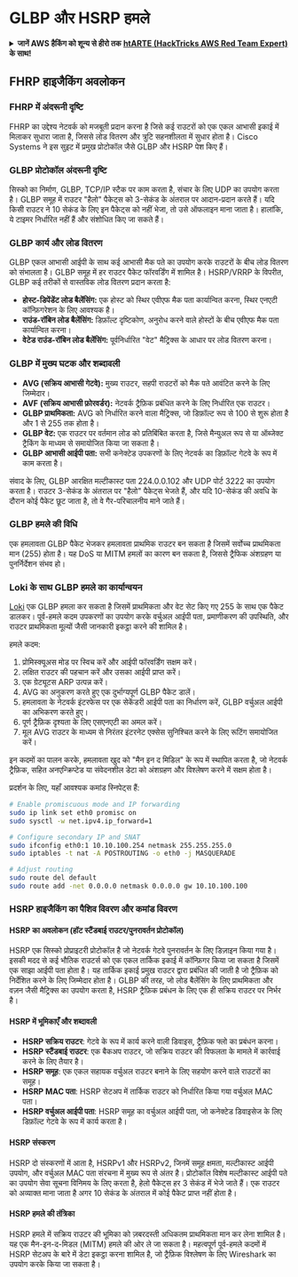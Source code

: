 # GLBP और HSRP हमले

<details>

<summary><strong>जानें AWS हैकिंग को शून्य से हीरो तक</strong> <a href="https://training.hacktricks.xyz/courses/arte"><strong>htARTE (HackTricks AWS Red Team Expert)</strong></a><strong> के साथ!</strong></summary>

HackTricks का समर्थन करने के अन्य तरीके:

* अगर आप चाहते हैं कि आपकी **कंपनी HackTricks में विज्ञापित हो** या **HackTricks को PDF में डाउनलोड करें** तो [**सब्सक्रिप्शन प्लान्स देखें**](https://github.com/sponsors/carlospolop)!
* [**आधिकारिक PEASS और HackTricks स्वैग**](https://peass.creator-spring.com) प्राप्त करें
* हमारे विशेष [**NFTs**](https://opensea.io/collection/the-peass-family) कलेक्शन [**The PEASS Family**](https://opensea.io/collection/the-peass-family) खोजें
* **शामिल हों** 💬 [**डिस्कॉर्ड ग्रुप**](https://discord.gg/hRep4RUj7f) या [**टेलीग्राम ग्रुप**](https://t.me/peass) या हमें **ट्विटर** 🐦 [**@hacktricks_live**](https://twitter.com/hacktricks_live)** पर फॉलो** करें।
* **अपने हैकिंग ट्रिक्स साझा करें** द्वारा PRs सबमिट करके [**HackTricks**](https://github.com/carlospolop/hacktricks) और [**HackTricks Cloud**](https://github.com/carlospolop/hacktricks-cloud) github repos में।

</details>


## FHRP हाइजैकिंग अवलोकन

### FHRP में अंदरूनी दृष्टि
FHRP का उद्देश्य नेटवर्क को मजबूती प्रदान करना है जिसे कई राउटरों को एक एकल आभासी इकाई में मिलाकर सुधारा जाता है, जिससे लोड वितरण और त्रुटि सहनशीलता में सुधार होता है। Cisco Systems ने इस सुइट में प्रमुख प्रोटोकॉल जैसे GLBP और HSRP पेश किए हैं।

### GLBP प्रोटोकॉल अंदरूनी दृष्टि
सिस्को का निर्माण, GLBP, TCP/IP स्टैक पर काम करता है, संचार के लिए UDP का उपयोग करता है। GLBP समूह में राउटर "हैलो" पैकेट्स को 3-सेकंड के अंतराल पर आदान-प्रदान करते हैं। यदि किसी राउटर ने 10 सेकंड के लिए इन पैकेट्स को नहीं भेजा, तो उसे ऑफलाइन माना जाता है। हालांकि, ये टाइमर निर्धारित नहीं हैं और संशोधित किए जा सकते हैं।

### GLBP कार्य और लोड वितरण
GLBP एकल आभासी आईपी के साथ कई आभासी मैक पते का उपयोग करके राउटरों के बीच लोड वितरण को संभालता है। GLBP समूह में हर राउटर पैकेट फॉरवर्डिंग में शामिल है। HSRP/VRRP के विपरीत, GLBP कई तरीकों से वास्तविक लोड वितरण प्रदान करता है:

- **होस्ट-डिपेंडेंट लोड बैलेंसिंग:** एक होस्ट को स्थिर एवीएफ मैक पता कार्यान्वित करना, स्थिर एनएटी कॉन्फ़िगरेशन के लिए आवश्यक है।
- **राउंड-रॉबिन लोड बैलेंसिंग:** डिफ़ॉल्ट दृष्टिकोण, अनुरोध करने वाले होस्टों के बीच एवीएफ मैक पता कार्यान्वित करना।
- **वेटेड राउंड-रॉबिन लोड बैलेंसिंग:** पूर्वनिर्धारित "वेट" मैट्रिक्स के आधार पर लोड वितरण करना।

### GLBP में मुख्य घटक और शब्दावली
- **AVG (सक्रिय आभासी गेटवे):** मुख्य राउटर, सहपी राउटरों को मैक पते आवंटित करने के लिए जिम्मेदार।
- **AVF (सक्रिय आभासी फ़ोरवर्डर):** नेटवर्क ट्रैफ़िक प्रबंधित करने के लिए निर्धारित एक राउटर।
- **GLBP प्राथमिकता:** AVG को निर्धारित करने वाला मैट्रिक्स, जो डिफ़ॉल्ट रूप से 100 से शुरू होता है और 1 से 255 तक होता है।
- **GLBP वेट:** एक राउटर पर वर्तमान लोड को प्रतिबिंबित करता है, जिसे मैन्युअल रूप से या ऑब्जेक्ट ट्रैकिंग के माध्यम से समायोजित किया जा सकता है।
- **GLBP आभासी आईपी पता:** सभी कनेक्टेड उपकरणों के लिए नेटवर्क का डिफ़ॉल्ट गेटवे के रूप में काम करता है।

संवाद के लिए, GLBP आरक्षित मल्टीकास्ट पता 224.0.0.102 और UDP पोर्ट 3222 का उपयोग करता है। राउटर 3-सेकंड के अंतराल पर "हैलो" पैकेट्स भेजते हैं, और यदि 10-सेकंड की अवधि के दौरान कोई पैकेट छूट जाता है, तो वे गैर-परिचालनीय माने जाते हैं।

### GLBP हमले की विधि
एक हमलावता GLBP पैकेट भेजकर हमलावता प्राथमिक राउटर बन सकता है जिसमें सर्वोच्च प्राथमिकता मान (255) होता है। यह DoS या MITM हमलों का कारण बन सकता है, जिससे ट्रैफिक अंशग्रहण या पुनर्निर्देशन संभव हो।

### Loki के साथ GLBP हमले का कार्यान्वयन
[Loki](https://github.com/raizo62/loki_on_kali) एक GLBP हमला कर सकता है जिसमें प्राथमिकता और वेट सेट किए गए 255 के साथ एक पैकेट डालकर। पूर्व-हमले कदम उपकरणों का उपयोग करके वर्चुअल आईपी पता, प्रमाणीकरण की उपस्थिति, और राउटर प्राथमिकता मूल्यों जैसी जानकारी इकट्ठा करने की शामिल है।

हमले कदम:
1. प्रोमिस्क्यूअस मोड पर स्विच करें और आईपी फॉरवर्डिंग सक्षम करें।
2. लक्षित राउटर की पहचान करें और उसका आईपी प्राप्त करें।
3. एक ग्रेट्यूटस ARP उत्पन्न करें।
4. AVG का अनुकरण करते हुए एक दुर्भाग्यपूर्ण GLBP पैकेट डालें।
5. हमलावता के नेटवर्क इंटरफेस पर एक सेकेंडरी आईपी पता का निर्धारण करें, GLBP वर्चुअल आईपी का अभिकरण करते हुए।
6. पूर्ण ट्रैफ़िक दृश्यता के लिए एसएनएटी का अमल करें।
7. मूल AVG राउटर के माध्यम से निरंतर इंटरनेट एक्सेस सुनिश्चित करने के लिए रूटिंग समायोजित करें।

इन कदमों का पालन करके, हमलावता खुद को "मैन इन द मिडिल" के रूप में स्थापित करता है, जो नेटवर्क ट्रैफ़िक, सहित अनएन्क्रिप्टेड या संवेदनशील डेटा को अंशग्रहण और विश्लेषण करने में सक्षम होता है।

प्रदर्शन के लिए, यहाँ आवश्यक कमांड स्निपेट्स हैं:
```bash
# Enable promiscuous mode and IP forwarding
sudo ip link set eth0 promisc on
sudo sysctl -w net.ipv4.ip_forward=1

# Configure secondary IP and SNAT
sudo ifconfig eth0:1 10.10.100.254 netmask 255.255.255.0
sudo iptables -t nat -A POSTROUTING -o eth0 -j MASQUERADE

# Adjust routing
sudo route del default
sudo route add -net 0.0.0.0 netmask 0.0.0.0 gw 10.10.100.100
```
### HSRP हाइजैकिंग का पैशिव विवरण और कमांड विवरण

#### HSRP का अवलोकन (हॉट स्टैंडबाई राउटर/पुनरावर्तन प्रोटोकॉल)
HSRP एक सिस्को प्रोप्राइटरी प्रोटोकॉल है जो नेटवर्क गेटवे पुनरावर्तन के लिए डिज़ाइन किया गया है। इसकी मदद से कई भौतिक राउटर्स को एक एकल तार्किक इकाई में कॉन्फ़िगर किया जा सकता है जिसमें एक साझा आईपी पता होता है। यह तार्किक इकाई प्रमुख राउटर द्वारा प्रबंधित की जाती है जो ट्रैफ़िक को निर्देशित करने के लिए जिम्मेदार होता है। GLBP की तरह, जो लोड बैलेंसिंग के लिए प्राथमिकता और वज़न जैसी मैट्रिक्स का उपयोग करता है, HSRP ट्रैफ़िक प्रबंधन के लिए एक ही सक्रिय राउटर पर निर्भर है।

#### HSRP में भूमिकाएँ और शब्दावली
- **HSRP सक्रिय राउटर**: गेटवे के रूप में कार्य करने वाली डिवाइस, ट्रैफ़िक फ्लो का प्रबंधन करना।
- **HSRP स्टैंडबाई राउटर**: एक बैकअप राउटर, जो सक्रिय राउटर की विफलता के मामले में कार्रवाई करने के लिए तैयार है।
- **HSRP समूह**: एक एकल सहायक वर्चुअल राउटर बनाने के लिए सहयोग करने वाले राउटरों का समूह।
- **HSRP MAC पता**: HSRP सेटअप में तार्किक राउटर को निर्धारित किया गया वर्चुअल MAC पता।
- **HSRP वर्चुअल आईपी पता**: HSRP समूह का वर्चुअल आईपी पता, जो कनेक्टेड डिवाइसेज के लिए डिफ़ॉल्ट गेटवे के रूप में कार्य करता है।

#### HSRP संस्करण
HSRP दो संस्करणों में आता है, HSRPv1 और HSRPv2, जिनमें समूह क्षमता, मल्टीकास्ट आईपी उपयोग, और वर्चुअल MAC पता संरचना में मुख्य रूप से अंतर है। प्रोटोकॉल विशेष मल्टीकास्ट आईपी पते का उपयोग सेवा सूचना विनिमय के लिए करता है, हेलो पैकेट्स हर 3 सेकंड में भेजे जाते हैं। एक राउटर को अव्याक्त माना जाता है अगर 10 सेकंड के अंतराल में कोई पैकेट प्राप्त नहीं होता है।

#### HSRP हमले की तंत्रिका
HSRP हमले में सक्रिय राउटर की भूमिका को ज़बरदस्ती अधिकतम प्राथमिकता मान कर लेना शामिल है। यह एक मैन-इन-द-मिडल (MITM) हमले की ओर ले जा सकता है। महत्वपूर्ण पूर्व-हमले कदमों में HSRP सेटअप के बारे में डेटा इकट्ठा करना शामिल है, जो ट्रैफ़िक विश्लेषण के लिए Wireshark का उपयोग करके किया जा सकता है।
